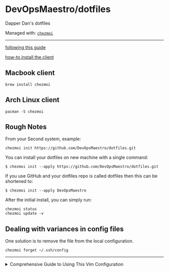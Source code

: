 # DevOpsMaestro/dotfiles

Dapper Dan's dotfiles

Managed with: [`chezmoi`](https://github.com/twpayne/chezmoi)

-----

[following this guide](https://www.chezmoi.io/quick-start/#set-up-a-new-machine-with-a-single-command)

[how-to install the client](https://www.chezmoi.io/install/)

## Macbook client

```shell
brew install chezmoi
```

## Arch Linux client

```shell
pacman -S chezmoi
```

## Rough Notes

From your Second system, example:

```shell
chezmoi init https://github.com/DevOpsMaestro/dotfiles.git
```

You can install your dotfiles on new machine with a single command:

```shell
$ chezmoi init --apply https://github.com/DevOpsMaestro/dotfiles.git
```

If you use GitHub and your dotfiles repo is called dotfiles then this can be shortened to:

```shell
$ chezmoi init --apply DevOpsMaestro
```

After the initial install, you can simply run:

```shell
chezmoi status
chezmoi update -v
```

## Dealing with variances in config files

One solution is to remove the file from the local configuration. 

```shell
chezmoi forget ~/.ssh/config
```

---

<details>
  <summary>Comprehensive Guide to Using This Vim Configuration</summary>

  &nbsp;
  &nbsp;

This guide will walk you through how to use the provided Vim configuration, explaining what it does, how to get started, and how to take advantage of its features-even if you’ve never used it before.

---

### **1. First-Time Setup**

**a. Automatic Plugin Manager Installation**
- The configuration checks if [vim-plug](https://github.com/junegunn/vim-plug) (the plugin manager) is installed. If not, it downloads it automatically, so you don’t need to do anything manually here[2].
- When you first open Vim with this configuration, vim-plug will be installed if necessary.

**b. Installing Plugins**
- On your first launch, plugins may not be installed yet. The configuration will try to install missing plugins automatically.
- If you ever need to install plugins manually, run:
  ```
  :PlugInstall
  ```
- To update plugins later:
  ```
  :PlugUpdate
  ```
- To remove unused plugins:
  ```
  :PlugClean
  ```
- To see plugin changes:
  ```
  :PlugDiff
  ```

---

### **2. Key Plugins and Their Usage**

**a. Color Scheme: Catppuccin**
- The color scheme is set to “catppuccin_macchiato.” It will be applied automatically.
- If you want to change the theme, edit the relevant lines in the config.

**b. NERDTree (File Explorer)**
- Toggle NERDTree sidebar:  
  - `Ctrl+n`: Open NERDTree  
  - `Ctrl+t`: Toggle NERDTree  
  - `n` (usually `\n`): Focus NERDTree  
- NERDTree lets you browse, create, move, and delete files and folders quickly[4].
- Useful for visualizing your project structure.

**c. ALE (Asynchronous Lint Engine)**
- Provides real-time code linting and fixing for many languages[3].
- Errors and warnings show up as you type.
- To manually fix code in the current file:
  ```
  :ALEFix
  ```
- ALE is configured to lint and fix Python, YAML, Dockerfile, JSON, Terraform, and more.

**d. Airline**
- Provides a nice status/tab bar at the bottom of Vim.
- Shows file info, mode, and integrates with ALE to display linting status.

**e. Other Plugins**
- `auto-pairs`: Auto-closes brackets, quotes, etc.
- `goyo.vim`: Distraction-free writing mode (`:Goyo` command).

---

### **3. Key Mappings and Shortcuts**

**a. Window and Tab Navigation**
- Move between panes:  
  - `Ctrl+h`: Left  
  - `Ctrl+j`: Down  
  - `Ctrl+k`: Up  
  - `Ctrl+l`: Right
- Tabs:  
  - `F5`: Open new tab  
  - `F6`: Next tab  
  - `F7`: Previous tab  
  - `F8`: Open file under cursor in new tab

**b. Session Management**
- Save session:  
  - `ss` (usually `\ss`): Save current session  
- Restore session:  
  - `sr` (usually `\sr`): Reload last session

**c. Line Wrapping**
- Toggle line wrap:  
  - `F12`

---

### **4. Editing and Appearance**

- Line numbers are enabled.
- The 80th column is highlighted for code style.
- Syntax highlighting and true color support are enabled.
- Cursor line and column are highlighted for visibility.
- Search is enhanced:  
  - Case-insensitive by default, but case-sensitive if you use uppercase letters in your search.
  - Search results are highlighted as you type.

---

### **5. Indentation and Formatting**

- Tabs are set to 2 spaces (expandtab, shiftwidth=2, softtabstop=2).
- Auto-indentation is on.
- ALE will try to fix code formatting on save for supported languages.

---

### **6. Miscellaneous Features**

- Uses the system clipboard for copy/paste.
- Keeps 50 lines of command history.
- Enables wildmenu for better command-line completion.
- Disables line wrapping by default (toggle with `F12`).

---

### **7. Reloading the Configuration**

- When you save your `.vimrc`, it will automatically reload, so changes take effect immediately.

---

## **How to Get Started**

1. **Copy the configuration into your `~/.vimrc` file.**
2. **Open Vim.**  
   - The config will install vim-plug if needed and prompt to install plugins.
3. **Wait for plugin installation to finish.**
4. **Start editing!**  
   - Use the shortcuts above for navigation, session management, and file exploration.
5. **Explore Plugins:**  
   - Try toggling NERDTree (`Ctrl+t`), test ALE linting by opening a Python file, and open multiple tabs and splits.

---

## **Tips for New Users**

- If you’re new to Vim, learn basic commands first (`i` to insert, `:w` to save, `:q` to quit, `:wq` to save and quit)[1][6][7].
- Use the mappings and plugins to boost productivity, but don’t hesitate to look up Vim basics as needed.
- For more details on vim-plug, see its [usage guide][2].

---

**Summary:**  
This configuration turns Vim into a powerful, modern code editor with real-time linting, file navigation, session management, and a beautiful UI. Use the provided shortcuts and plugins to streamline your workflow, and don’t be afraid to experiment or customize further as you become more comfortable with Vim.

Citations:

[1] https://www.freecodecamp.org/news/vimrc-configuration-guide-customize-your-vim-editor/

[2] https://github.com/junegunn/vim-plug

[3] https://github.com/dmerejkowsky/vim-ale

[4] https://nickjanetakis.com/blog/i-use-nerdtree-in-vim-but-it-is-usually-not-for-opening-files

[5] https://dev.to/ethand91/my-basic-vim-setup-5hdf

[6] https://dev.to/aviavinav/vim-a-beginners-guide-from-a-beginner-b11

[7] https://www.jakewiesler.com/blog/getting-started-with-vim

[8] https://github.com/xolox/vim-session

[9] https://learnvimscriptthehardway.stevelosh.com/chapters/03.html

[10] https://hamvocke.com/blog/ansi-vim-color-scheme/

[11] https://www.tutorialspoint.com/vim/vim_navigating.htm

[12] https://askubuntu.com/questions/264258/changing-vim-editor-settings

[13] https://www.linode.com/docs/guides/writing-a-vim-plugin/

[14] https://dmerej.info/blog/post/lets-have-a-pint-of-vim-ale/

[15] https://github.com/preservim/nerdtree

[16] https://www.vim.org/scripts/script.php?script_id=2010

[17] https://vim.fandom.com/wiki/Mapping_keys_in_Vim_-_Tutorial_(Part_1)

[18] https://www.linode.com/docs/guides/vim-color-schemes/

[19] https://www.linuxfoundation.org/blog/blog/classic-sysadmin-vim-101-a-beginners-guide-to-vim

[20] https://www.reddit.com/r/vim/comments/viunvt/setting_up_good_vim_workflow_as_a_beginner/
